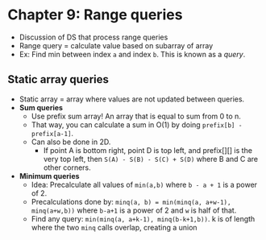 Chapter 9: Range queries
===
 * Discussion of DS that process range queries
 * Range query = calculate value based on subarray of array
 * Ex: Find min between index `a` and index `b`. This is known as a <i>query</i>.

Static array queries
---
 * Static array = array where values are not updated between queries.
 * <b>Sum queries</b>
	* Use prefix sum array! An array that is equal to sum from 0 to n.
	* That way, you can calculate a sum in O(1) by doing `prefix[b] - prefix[a-1]`.
	* Can also be done in 2D.
		* If point A is bottom right, point D is top left, and prefix[][] is the very top left, then `S(A) - S(B) - S(C) + S(D)` where B and C are other corners.
 * <b>Minimum queries</b>
	* Idea: Precalculate all values of `min(a,b)` where `b - a + 1` is a power of 2. 
	* Precalculations done by: `minq(a, b) = min(minq(a, a+w-1), minq(a+w,b))` where `b-a+1` is a power of 2 and `w` is half of that.
	* Find any query: `min(minq(a, a+k-1), minq(b-k+1,b))`. k is of length where the two `minq` calls overlap, creating a union


